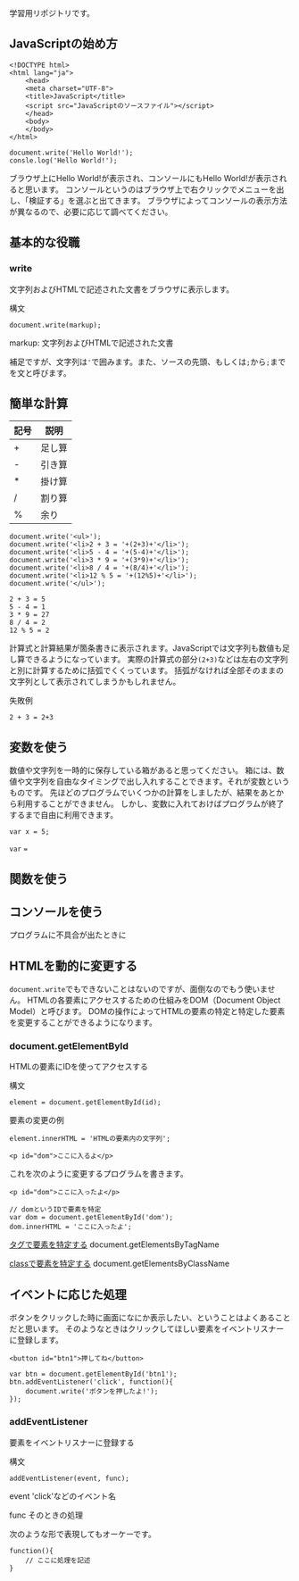 学習用リポジトリです。

## JavaScriptの始め方

```
<!DOCTYPE html>
<html lang="ja">
    <head>
    <meta charset="UTF-8">
    <title>JavaScript</title>
    <script src="JavaScriptのソースファイル"></script>
    </head>
    <body>  
    </body>
</html>
```

```
document.write('Hello World!');
consle.log('Hello World!');
```

ブラウザ上にHello World!が表示され、コンソールにもHello World!が表示されると思います。
コンソールというのはブラウザ上で右クリックでメニューを出し、「検証する」を選ぶと出てきます。
ブラウザによってコンソールの表示方法が異なるので、必要に応じて調べてください。

## 基本的な役職

### write

文字列およびHTMLで記述された文書をブラウザに表示します。

構文

```
document.write(markup);
```

markup: 文字列およびHTMLで記述された文書

補足ですが、文字列は`'`で囲みます。また、ソースの先頭、もしくは`;`から`;`までを文と呼びます。

## 簡単な計算

記号 | 説明
------------ | -------------
+ | 足し算
- | 引き算
* | 掛け算
/ | 割り算
% | 余り

```
document.write('<ul>');
document.write('<li>2 + 3 = '+(2+3)+'</li>');
document.write('<li>5 - 4 = '+(5-4)+'</li>');
document.write('<li>3 * 9 = '+(3*9)+'</li>');
document.write('<li>8 / 4 = '+(8/4)+'</li>');
document.write('<li>12 % 5 = '+(12%5)+'</li>');
document.write('</ul>');
```

```
2 + 3 = 5
5 - 4 = 1
3 * 9 = 27
8 / 4 = 2
12 % 5 = 2
```

計算式と計算結果が箇条書きに表示されます。JavaScriptでは文字列も数値も足し算できるようになっています。
実際の計算式の部分`(2+3)`などは左右の文字列と別に計算するために括弧でくくっています。
括弧がなければ全部そのままの文字列として表示されてしまうかもしれません。

失敗例

```
2 + 3 = 2+3
```

## 変数を使う

数値や文字列を一時的に保存している箱があると思ってください。
箱には、数値や文字列を自由なタイミングで出し入れすることできます。それが変数というものです。
先ほどのプログラムでいくつかの計算をしましたが、結果をあとから利用することができません。
しかし、変数に入れておけばプログラムが終了するまで自由に利用できます。

```
var x = 5;
```

`var`
`=`

## 関数を使う



## コンソールを使う

プログラムに不具合が出たときに

## HTMLを動的に変更する

`document.write`でもできないことはないのですが、面倒なのでもう使いません。
HTMLの各要素にアクセスするための仕組みをDOM（Document Object Model）と呼びます。
DOMの操作によってHTMLの要素の特定と特定した要素を変更することができるようになります。

### document.getElementById

HTMLの要素にIDを使ってアクセスする

構文
```
element = document.getElementById(id);
```

要素の変更の例
```
element.innerHTML = 'HTMLの要素内の文字列';
```

```
<p id="dom">ここに入るよ</p>
```

これを次のように変更するプログラムを書きます。
```
<p id="dom">ここに入ったよ</p>
```

```
// domというIDで要素を特定
var dom = document.getElementById('dom');
dom.innerHTML = 'ここに入ったよ';
```

[タグで要素を特定する]() document.getElementsByTagName

[classで要素を特定する]() document.getElementsByClassName

## イベントに応じた処理

ボタンをクリックした時に画面になにか表示したい、ということはよくあることだと思います。
そのようなときはクリックしてほしい要素をイベントリスナーに登録します。

```
<button id="btn1">押してね</button>
```

```
var btn = document.getElementById('btn1');
btn.addEventListener('click', function(){
    document.write('ボタンを押したよ!');
});
```

### addEventListener

要素をイベントリスナーに登録する

構文
```
addEventListener(event, func);
```

event 'click'などのイベント名

func そのときの処理

次のような形で表現してもオーケーです。

```
function(){
    // ここに処理を記述
}
```

